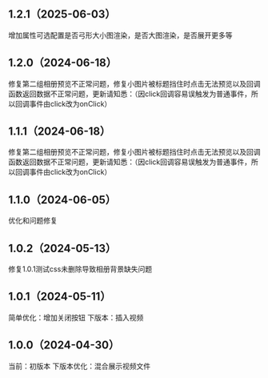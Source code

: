 ## 1.2.1（2025-06-03）
增加属性可选配置是否弓形大小图渲染，是否大图渲染，是否展开更多等
## 1.2.0（2024-06-18）
修复第二组相册预览不正常问题，修复小图片被标题挡住时点击无法预览以及回调函数返回数据不正常问题，更新请知悉：（因click回调容易误触发为普通事件，所以回调事件由click改为onClick）
## 1.1.1（2024-06-18）
修复第二组相册预览不正常问题，修复小图片被标题挡住时点击无法预览以及回调函数返回数据不正常问题，更新请知悉：（因click回调容易误触发为普通事件，所以回调事件由click改为onClick）
## 1.1.0（2024-06-05）
优化和问题修复
## 1.0.2（2024-05-13）
修复1.0.1测试css未删除导致相册背景缺失问题
## 1.0.1（2024-05-11）
简单优化：增加关闭按钮
下版本：插入视频
## 1.0.0（2024-04-30）
当前：初版本
下版本优化：混合展示视频文件
